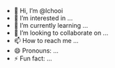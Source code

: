 - 👋 Hi, I’m @lchooi
- 👀 I’m interested in ...
- 🌱 I’m currently learning ...
- 💞️ I’m looking to collaborate on ...
- 📫 How to reach me ...
- 😄 Pronouns: ...
- ⚡ Fun fact: ...

<!---
lchooi/lchooi is a ✨ special ✨ repository because its `README.md` (this file) appears on your GitHub profile.
You can click the Preview link to take a look at your changes.
--->
